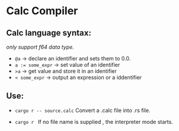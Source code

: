 # Calc Compiler

## Calc language syntax:

_only support f64 data type._

- `@a` -> declare an identifier and sets them to 0.0.
- `a := some_expr` -> set value of an identifier
- `>a` -> get value and store it in an identifier
- `< some_expr` -> output an expression or a iddentifier

## Use:

- `cargo r -- source.calc` Convert a .calc file into .rs file.

- `cargo r ` If no file name is supplied , the interpreter mode starts.

